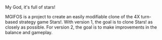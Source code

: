 My God, it's full of stars!


MGIFOS is a project to create an easily modifiable clone of the 4X turn-based strategy game Stars!. With version 1, the goal is to clone Stars! as closely as possible. For version 2, the goal is to make improvements in the balance and gameplay.
